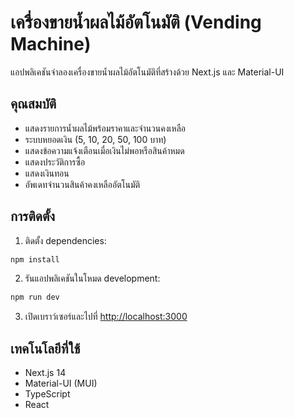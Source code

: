 # เครื่องขายน้ำผลไม้อัตโนมัติ (Vending Machine)

แอปพลิเคชันจำลองเครื่องขายน้ำผลไม้อัตโนมัติที่สร้างด้วย Next.js และ Material-UI

## คุณสมบัติ

- แสดงรายการน้ำผลไม้พร้อมราคาและจำนวนคงเหลือ
- ระบบหยอดเงิน (5, 10, 20, 50, 100 บาท)
- แสดงข้อความแจ้งเตือนเมื่อเงินไม่พอหรือสินค้าหมด
- แสดงประวัติการซื้อ
- แสดงเงินทอน
- อัพเดทจำนวนสินค้าคงเหลืออัตโนมัติ

## การติดตั้ง

1. ติดตั้ง dependencies:
```bash
npm install
```

2. รันแอปพลิเคชันในโหมด development:
```bash
npm run dev
```

3. เปิดเบราว์เซอร์และไปที่ [http://localhost:3000](http://localhost:3000)

## เทคโนโลยีที่ใช้

- Next.js 14
- Material-UI (MUI)
- TypeScript
- React